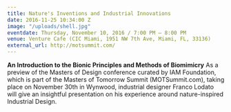 ```yaml
---
title: Nature's Inventions and Industrial Innovations
date: 2016-11-25 10:34:00 Z
image: "/uploads/shell.jpg"
eventdate: Thursday, November 10, 2016 / 7:00 PM – 8:00 PM
venue: Venture Cafe (CIC Miami, 1951 NW 7th Ave, Miami, FL, 33136)
external_url: http://motsummit.com/
---
```


**An Introduction to the Bionic Principles and Methods of Biomimicry**
As a preview of the Masters of Design conference curated by IAM Foundation, which is part of the Masters of Tomorrow Summit (MOTSummit.com), taking place on November 30th in Wynwood, industrial designer Franco Lodato will give an insightful presentation on his experience around nature-inspired Industrial Design.
